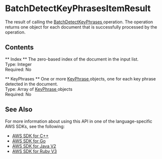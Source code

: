 # BatchDetectKeyPhrasesItemResult<a name="API_BatchDetectKeyPhrasesItemResult"></a>

The result of calling the [ BatchDetectKeyPhrases ](API_BatchDetectKeyPhrases.md) operation\. The operation returns one object for each document that is successfully processed by the operation\.

## Contents<a name="API_BatchDetectKeyPhrasesItemResult_Contents"></a>

 ** Index **   <a name="comprehend-Type-BatchDetectKeyPhrasesItemResult-Index"></a>
The zero\-based index of the document in the input list\.  
Type: Integer  
Required: No

 ** KeyPhrases **   <a name="comprehend-Type-BatchDetectKeyPhrasesItemResult-KeyPhrases"></a>
One or more [ KeyPhrase ](API_KeyPhrase.md) objects, one for each key phrase detected in the document\.  
Type: Array of [ KeyPhrase ](API_KeyPhrase.md) objects  
Required: No

## See Also<a name="API_BatchDetectKeyPhrasesItemResult_SeeAlso"></a>

For more information about using this API in one of the language\-specific AWS SDKs, see the following:
+  [ AWS SDK for C\+\+](https://docs.aws.amazon.com/goto/SdkForCpp/comprehend-2017-11-27/BatchDetectKeyPhrasesItemResult) 
+  [ AWS SDK for Go](https://docs.aws.amazon.com/goto/SdkForGoV1/comprehend-2017-11-27/BatchDetectKeyPhrasesItemResult) 
+  [ AWS SDK for Java V2](https://docs.aws.amazon.com/goto/SdkForJavaV2/comprehend-2017-11-27/BatchDetectKeyPhrasesItemResult) 
+  [ AWS SDK for Ruby V3](https://docs.aws.amazon.com/goto/SdkForRubyV3/comprehend-2017-11-27/BatchDetectKeyPhrasesItemResult) 